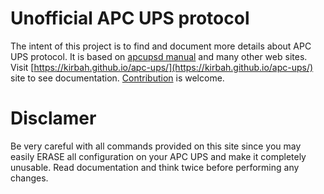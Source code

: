 # Unofficial APC UPS protocol
The intent of this project is to find and document more details about APC UPS protocol. It is based on [apcupsd manual](http://www.apcupsd.org/manual/manual.html#apc-smart-protocol) and many other web sites.
Visit [https://kirbah.github.io/apc-ups/](https://kirbah.github.io/apc-ups/) site to see documentation. [Contribution](https://kirbah.github.io/apc-ups/Contributing/) is welcome.

# Disclamer
Be very careful with all commands provided on this site since you may easily ERASE all configuration on your APC UPS and make it completely unusable.
Read documentation and think twice before performing any changes.
